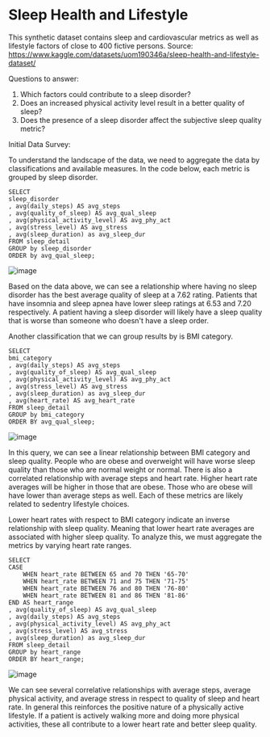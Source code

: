 # Sleep Health and Lifestyle
This synthetic dataset contains sleep and cardiovascular metrics as well as lifestyle factors of close to 400 fictive persons.
Source: https://www.kaggle.com/datasets/uom190346a/sleep-health-and-lifestyle-dataset/

Questions to answer:
1. Which factors could contribute to a sleep disorder?  
2. Does an increased physical activity level result in a better quality of sleep?
3. Does the presence of a sleep disorder affect the subjective sleep quality metric?

Initial Data Survey:

To understand the landscape of the data, we need to aggregate the data by classifications and available measures. In the code below, each metric is grouped by sleep disorder.

```
SELECT 
sleep_disorder
, avg(daily_steps) AS avg_steps
, avg(quality_of_sleep) AS avg_qual_sleep
, avg(physical_activity_level) AS avg_phy_act
, avg(stress_level) AS avg_stress
, avg(sleep_duration) as avg_sleep_dur
FROM sleep_detail
GROUP by sleep_disorder
ORDER by avg_qual_sleep;
```

![image](https://github.com/jqwin/joes_data_projects/assets/138724732/5a00b56c-e796-4649-9dc1-b01587a4df15)

Based on the data above, we can see a relationship where having no sleep disorder has the best average quality of sleep at a 7.62 rating. Patients that have insomnia and sleep apnea have lower sleep ratings at 6.53 and 7.20 respectively. A patient having a sleep disorder will likely have a sleep quality that is worse than someone who doesn't have a sleep order. 

Another classification that we can group results by is BMI category.

```
SELECT 
bmi_category
, avg(daily_steps) AS avg_steps
, avg(quality_of_sleep) AS avg_qual_sleep
, avg(physical_activity_level) AS avg_phy_act
, avg(stress_level) AS avg_stress
, avg(sleep_duration) as avg_sleep_dur
, avg(heart_rate) AS avg_heart_rate
FROM sleep_detail
GROUP by bmi_category
ORDER BY avg_qual_sleep;
```

![image](https://github.com/jqwin/joes_data_projects/assets/138724732/a271cc33-07df-43a9-bd1b-97f456a8b466)

In this query, we can see a linear relationship between BMI category and sleep quality. People who are obese and overweight will have worse sleep quality than those who are normal weight or normal. There is also a correlated relationship with average steps and heart rate. Higher heart rate averages will be higher in those that are obese. Those who are obese will have lower than average steps as well. Each of these metrics are likely related to sedentry lifestyle choices. 

Lower heart rates with respect to BMI category indicate an inverse relationship with sleep quality. Meaning that lower heart rate averages are associated with higher sleep quality. To analyze this, we must aggregate the metrics by varying heart rate ranges.

```
SELECT 
CASE
	WHEN heart_rate BETWEEN 65 and 70 THEN '65-70'
	WHEN heart_rate BETWEEN 71 and 75 THEN '71-75'
	WHEN heart_rate BETWEEN 76 and 80 THEN '76-80'
	WHEN heart_rate BETWEEN 81 and 86 THEN '81-86'
END AS heart_range
, avg(quality_of_sleep) AS avg_qual_sleep
, avg(daily_steps) AS avg_steps
, avg(physical_activity_level) AS avg_phy_act
, avg(stress_level) AS avg_stress
, avg(sleep_duration) as avg_sleep_dur
FROM sleep_detail
GROUP by heart_range
ORDER BY heart_range;
```

![image](https://github.com/jqwin/joes_data_projects/assets/138724732/9364c156-b077-46a7-ad11-d04782b4ef4c)

We can see several correlative relationships with average steps, average physical activity, and average stress in respect to quality of sleep and heart rate. In general this reinforces the positive nature of a physically active lifestyle. If a patient is actively walking more and doing more physical activities, these all contribute to a lower heart rate and better sleep quality.
